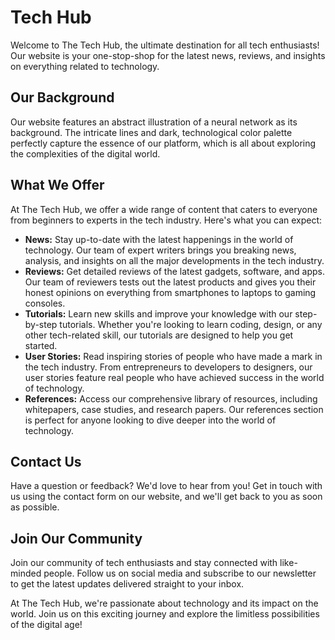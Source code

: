 <!--font:IBM Plex Sans-->

# Tech Hub

Welcome to The Tech Hub, the ultimate destination for all tech enthusiasts! Our website is your one-stop-shop for the latest news, reviews, and insights on everything related to technology. 

## Our Background

Our website features an abstract illustration of a neural network as its background. The intricate lines and dark, technological color palette perfectly capture the essence of our platform, which is all about exploring the complexities of the digital world.

## What We Offer

At The Tech Hub, we offer a wide range of content that caters to everyone from beginners to experts in the tech industry. Here's what you can expect:

- **News:** Stay up-to-date with the latest happenings in the world of technology. Our team of expert writers brings you breaking news, analysis, and insights on all the major developments in the tech industry.
- **Reviews:** Get detailed reviews of the latest gadgets, software, and apps. Our team of reviewers tests out the latest products and gives you their honest opinions on everything from smartphones to laptops to gaming consoles.
- **Tutorials:** Learn new skills and improve your knowledge with our step-by-step tutorials. Whether you're looking to learn coding, design, or any other tech-related skill, our tutorials are designed to help you get started.
- **User Stories:** Read inspiring stories of people who have made a mark in the tech industry. From entrepreneurs to developers to designers, our user stories feature real people who have achieved success in the world of technology.
- **References:** Access our comprehensive library of resources, including whitepapers, case studies, and research papers. Our references section is perfect for anyone looking to dive deeper into the world of technology.

## Contact Us

Have a question or feedback? We'd love to hear from you! Get in touch with us using the contact form on our website, and we'll get back to you as soon as possible.

## Join Our Community

Join our community of tech enthusiasts and stay connected with like-minded people. Follow us on social media and subscribe to our newsletter to get the latest updates delivered straight to your inbox.

At The Tech Hub, we're passionate about technology and its impact on the world. Join us on this exciting journey and explore the limitless possibilities of the digital age!

<!--

Write me content for website with wallpaper which alt text is:

"An abstract illustration of a neural network, with intricate lines and a dark and technological color palette."

The name/title of the page should not be 1:1 copy of the alt text but rather a real content of the website which is using this wallpaper.

- Use markdown format 
- Start with heading
- Heading should be short and concise
- The content should look like a real website 
- The website should not be about the wallpaper, wallpaper is just a related background
- Heading should be contain work "wallpaper" or "background"
- Include real sections like references, contact, user stories, etc. use things relevant to the page purpose.
- Feel free to use structure like headings, bullets, numbering, blockquotes, paragraphs, horizontal lines, etc.
- You can use formatting like bold or _italic_
- You can include UTF-8 emojis
- Links should be only #hash anchors (and you can refer to the document itself)
- Do not include images


---


# The Tech Hub - Your Go-To Destination for All Things Tech

Welcome to The Tech Hub, the ultimate destination for all tech enthusiasts! Our website is your one-stop-shop for the latest news, reviews, and insights on everything related to technology. 

## Our Background

Our website features an abstract illustration of a neural network as its background. The intricate lines and dark, technological color palette perfectly capture the essence of our platform, which is all about exploring the complexities of the digital world.

## What We Offer

At The Tech Hub, we offer a wide range of content that caters to everyone from beginners to experts in the tech industry. Here's what you can expect:

- **News:** Stay up-to-date with the latest happenings in the world of technology. Our team of expert writers brings you breaking news, analysis, and insights on all the major developments in the tech industry.
- **Reviews:** Get detailed reviews of the latest gadgets, software, and apps. Our team of reviewers tests out the latest products and gives you their honest opinions on everything from smartphones to laptops to gaming consoles.
- **Tutorials:** Learn new skills and improve your knowledge with our step-by-step tutorials. Whether you're looking to learn coding, design, or any other tech-related skill, our tutorials are designed to help you get started.
- **User Stories:** Read inspiring stories of people who have made a mark in the tech industry. From entrepreneurs to developers to designers, our user stories feature real people who have achieved success in the world of technology.
- **References:** Access our comprehensive library of resources, including whitepapers, case studies, and research papers. Our references section is perfect for anyone looking to dive deeper into the world of technology.

## Contact Us

Have a question or feedback? We'd love to hear from you! Get in touch with us using the contact form on our website, and we'll get back to you as soon as possible.

## Join Our Community

Join our community of tech enthusiasts and stay connected with like-minded people. Follow us on social media and subscribe to our newsletter to get the latest updates delivered straight to your inbox.

At The Tech Hub, we're passionate about technology and its impact on the world. Join us on this exciting journey and explore the limitless possibilities of the digital age!

-->
